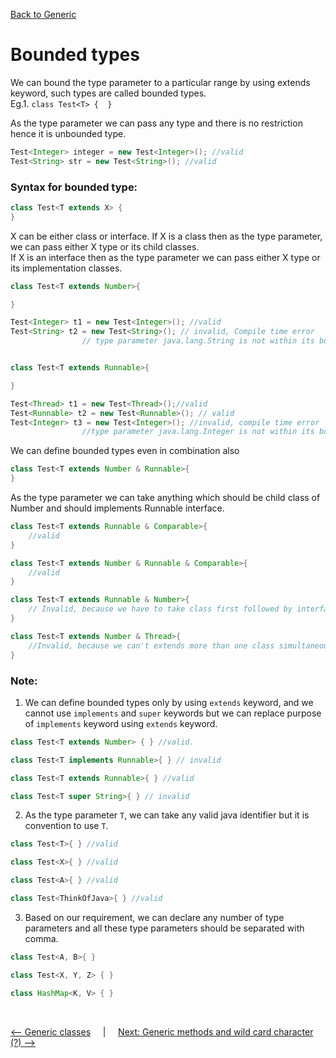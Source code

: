 [Back to Generic](../README.md)

# Bounded types

We can bound the type parameter to a particular range by using extends keyword, such types are called bounded types. <br>
Eg.1. `class Test<T> {  }`

As the type parameter we can pass any type and there is no restriction hence it is unbounded type.

```java
Test<Integer> integer = new Test<Integer>(); //valid
Test<String> str = new Test<String>(); //valid
```
### Syntax for bounded type:
```java
class Test<T extends X> {
}
```

X can be either class or interface. If X is a class then as the type parameter, we can pass either X type or its child classes.<br>
If X is an interface then as the type parameter we can pass either X type or its implementation classes.

```java
class Test<T extends Number>{

}

Test<Integer> t1 = new Test<Integer>(); //valid
Test<String> t2 = new Test<String>(); // invalid, Compile time error
                // type parameter java.lang.String is not within its bound


class Test<T extends Runnable>{

}

Test<Thread> t1 = new Test<Thread>();//valid
Test<Runnable> t2 = new Test<Runnable>(); // valid
Test<Integer> t3 = new Test<Integer>(); //invalid, compile time error
                //type parameter java.lang.Integer is not within its bound
```


We can define bounded types even in combination also <br>

```java
class Test<T extends Number & Runnable>{
}
```

As the type parameter we can take anything which should be child class of Number and should implements Runnable interface.

```java
class Test<T extends Runnable & Comparable>{ 
    //valid
}

class Test<T extends Number & Runnable & Comparable>{ 
    //valid
}

class Test<T extends Runnable & Number>{ 
    // Invalid, because we have to take class first followed by interface next
}

class Test<T extends Number & Thread>{ 
    //Invalid, because we can't extends more than one class simultaneously.
}
```

### Note:
1) We can define bounded types only by using `extends` keyword, and we cannot use `implements` and `super` keywords but we can replace purpose of `implements` keyword using `extends` keyword.

```java
class Test<T extends Number> { } //valid.

class Test<T implements Runnable>{ } // invalid

class Test<T extends Runnable>{ } //valid

class Test<T super String>{ } // invalid
```

2) As the type parameter `T`, we can take any valid java identifier but it is convention to use `T`.

```java
class Test<T>{ } //valid

class Test<X>{ } //valid

class Test<A>{ } //valid

class Test<ThinkOfJava>{ } //valid
```

3) Based on our requirement, we can declare any number of type parameters and all these type parameters should be separated with comma.

```java
class Test<A, B>{ }

class Test<X, Y, Z> { }

class HashMap<K, V> { }
```

<br>

[<-- Generic classes](../2_generic_classes/README.md) &nbsp;&nbsp;&nbsp;&nbsp;|&nbsp;&nbsp;&nbsp;&nbsp; [Next: Generic methods and wild card character (?) -->](../4_generic_and_wild_card/README.md)

<br>